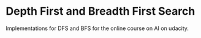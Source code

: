 # Depth First and Breadth First Search

Implementations for DFS and BFS for the online course on AI on udacity.
